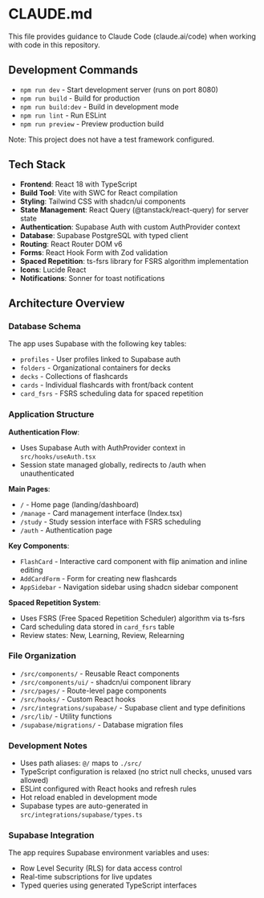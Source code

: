 # CLAUDE.md

This file provides guidance to Claude Code (claude.ai/code) when working with code in this repository.

## Development Commands

- `npm run dev` - Start development server (runs on port 8080)
- `npm run build` - Build for production
- `npm run build:dev` - Build in development mode
- `npm run lint` - Run ESLint
- `npm run preview` - Preview production build

Note: This project does not have a test framework configured.

## Tech Stack

- **Frontend**: React 18 with TypeScript
- **Build Tool**: Vite with SWC for React compilation
- **Styling**: Tailwind CSS with shadcn/ui components
- **State Management**: React Query (@tanstack/react-query) for server state
- **Authentication**: Supabase Auth with custom AuthProvider context
- **Database**: Supabase PostgreSQL with typed client
- **Routing**: React Router DOM v6
- **Forms**: React Hook Form with Zod validation
- **Spaced Repetition**: ts-fsrs library for FSRS algorithm implementation
- **Icons**: Lucide React
- **Notifications**: Sonner for toast notifications

## Architecture Overview

### Database Schema
The app uses Supabase with the following key tables:
- `profiles` - User profiles linked to Supabase auth
- `folders` - Organizational containers for decks
- `decks` - Collections of flashcards
- `cards` - Individual flashcards with front/back content
- `card_fsrs` - FSRS scheduling data for spaced repetition

### Application Structure

**Authentication Flow**:
- Uses Supabase Auth with AuthProvider context in `src/hooks/useAuth.tsx`
- Session state managed globally, redirects to /auth when unauthenticated

**Main Pages**:
- `/` - Home page (landing/dashboard)
- `/manage` - Card management interface (Index.tsx)
- `/study` - Study session interface with FSRS scheduling
- `/auth` - Authentication page

**Key Components**:
- `FlashCard` - Interactive card component with flip animation and inline editing
- `AddCardForm` - Form for creating new flashcards
- `AppSidebar` - Navigation sidebar using shadcn sidebar component

**Spaced Repetition System**:
- Uses FSRS (Free Spaced Repetition Scheduler) algorithm via ts-fsrs
- Card scheduling data stored in `card_fsrs` table
- Review states: New, Learning, Review, Relearning

### File Organization

- `/src/components/` - Reusable React components
- `/src/components/ui/` - shadcn/ui component library
- `/src/pages/` - Route-level page components  
- `/src/hooks/` - Custom React hooks
- `/src/integrations/supabase/` - Supabase client and type definitions
- `/src/lib/` - Utility functions
- `/supabase/migrations/` - Database migration files

### Development Notes

- Uses path aliases: `@/` maps to `./src/`
- TypeScript configuration is relaxed (no strict null checks, unused vars allowed)
- ESLint configured with React hooks and refresh rules
- Hot reload enabled in development mode
- Supabase types are auto-generated in `src/integrations/supabase/types.ts`

### Supabase Integration

The app requires Supabase environment variables and uses:
- Row Level Security (RLS) for data access control
- Real-time subscriptions for live updates
- Typed queries using generated TypeScript interfaces